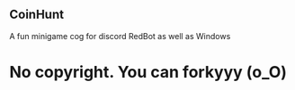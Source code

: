 ## CoinHunt
A fun minigame cog for discord RedBot as well as Windows
# No copyright. You can forkyyy (o_O)
